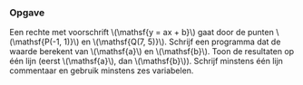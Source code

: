 ### Opgave

Een rechte met voorschrift \\(\mathsf{y = ax + b}\\) gaat door de punten \\(\mathsf{P(-1, 1)}\\) en \\(\mathsf{Q(7, 5)}\\). Schrijf een programma dat de waarde berekent van \\(\mathsf{a}\\) en \\(\mathsf{b}\\). Toon de resultaten op één lijn (eerst \\(\mathsf{a}\\), dan \\(\mathsf{b}\\)). Schrijf minstens één lijn commentaar en gebruik minstens zes variabelen.
